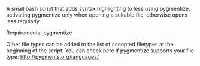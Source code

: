 A small bash script that adds syntax highlighting to less using pygmentize, activating pygmentize only when opening a suitable file, otherwise opens less regularly.

Requirements:
pygmentize

Other file types can be added to the list of accepted filetypes at the beginning of the script. You can check here if pygmentize supports your file type: http://pygments.org/languages/
